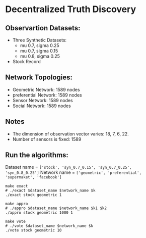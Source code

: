 # Decentralized Truth Discovery

## Observartion Datasets:
- Three Synthetic Datasets:
    - mu 0.7, sigma 0.25
    - mu 0.7, sigma 0.15
    - mu 0.8, sigma 0.25
- Stock Record

## Network Topologies: 
- Geometric Network: 1589 nodes
- preferential Network: 1589 nodes
- Sensor Network: 1589 nodes
- Social Network: 1589 nodes

## Notes
- The dimension of observation vector varies: 18, 7, 6, 22.
- Number of sensors is fixed: 1589

## Run the algorithms: 

Dataset name = `['stock', 'syn_0.7_0.15', 'syn_0.7_0.25', 'syn_0.8_0.25']`
Network name = `['geometric', 'preferential', 'supermaket', 'facebook']`

```
make exact
# ./exact $dataset_name $network_name $k
./exact stock geometric 1
```

```
make appro
# ./appro $dataset_name $network_name $k1 $k2
./appro stock geometric 1000 1
```

```
make vote
# ./vote $dataset_name $network_name $k
./vote stock geometric 10
```